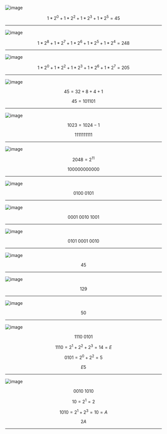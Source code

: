 ![image](https://github.com/user-attachments/assets/27acc9b2-3ebb-4d22-97c6-b66a60bf3678)

$$1 * 2^0 + 1 * 2^2 + 1 * 2^3 + 1 * 2^5 = 45$$

***

![image](https://github.com/user-attachments/assets/6eceef6b-fb66-403a-a167-13bac8b47e96)

$$1 * 2^8 + 1 * 2^7 + 1 * 2^6 + 1 * 2^5 + 1 * 2^4 = 248$$

***

![image](https://github.com/user-attachments/assets/e57fb57f-b1dd-4bc7-ab0f-38f0b783f9a4)

$$1 * 2^0 + 1 * 2^2 + 1 * 2^3 + 1 * 2^6 + 1 * 2^7 = 205$$

***

![image](https://github.com/user-attachments/assets/1d1860be-3ca0-4b14-9cc9-693a26119200)

$$45 = 32 + 8 + 4 + 1$$

$$45 = 101101$$

***

![image](https://github.com/user-attachments/assets/85951da6-a6dd-4fb8-8284-a7c5cedf8230)

$$1023 = 1024 - 1$$

$$1111111111$$

***

![image](https://github.com/user-attachments/assets/587b11b0-1427-42ef-8af0-e7cc242b5b62)

$$2048 = 2^11$$

$$100000000000$$

***

![image](https://github.com/user-attachments/assets/85f073ce-72a7-43e7-b63b-a3366b2756c4)

$$0100\ 0101$$

***

![image](https://github.com/user-attachments/assets/61d975ef-c8d9-44d4-b36d-af4a51ec6977)

$$0001\ 0010\ 1001$$

***

![image](https://github.com/user-attachments/assets/13a6ccf3-234c-48e6-9745-aa31017061fb)

$$0101\ 0001\ 0010$$

***


![image](https://github.com/user-attachments/assets/307a9c88-8b91-4f36-b21b-e9f38963d845)

$$45$$

***

![image](https://github.com/user-attachments/assets/02a7bf31-72a0-4bd0-8646-4a2161f19fda)

$$129$$

***

![image](https://github.com/user-attachments/assets/0b7f61b7-ef87-4dae-8fb0-45aab4014579)

$$50$$

***

![image](https://github.com/user-attachments/assets/5abea6cf-a014-433b-93e6-7013896585c1)

$$1110\ 0101$$

$$1110 = 2^1 + 2^2 + 2^3 = 14 = E$$

$$0101 = 2^0 + 2^2 = 5$$

$$E5$$

***

![image](https://github.com/user-attachments/assets/576f4947-ad30-44b6-ac1a-82ab51c0313b)

$$0010\ 1010$$

$$10 = 2^1 = 2$$

$$1010 = 2^1 + 2^3 = 10 = A$$

$$2A$$

***

